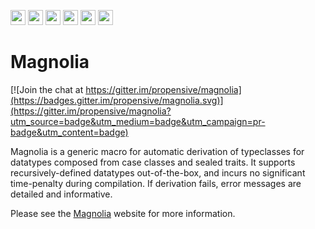 [<img src="https://img.shields.io/gitter/room/propensive/magnolia?color=f00762&style=for-the-badge" height="24">](https://gitter.im/propensive/magnolia)
[<img src="https://img.shields.io/discord/633198088311537684?color=8899f7&label=DISCORD&style=for-the-badge" height="24">](https://discord.gg/CHCPjERybv)
[<img src="https://img.shields.io/matrix/propensive.magnolia:matrix.org?label=MATRIX&color=0dbd8b&style=for-the-badge" height="24">](https://app.element.io/#/room/#propensive.magnolia:matrix.org)
[<img src="https://img.shields.io/twitter/follow/propensive?color=%2300acee&label=TWITTER&style=for-the-badge" height="24">](https://twitter.com/propensive)
[<img src="https://img.shields.io/maven-central/v/com.propensive/magnolia-core_2.12?color=2465cd&style=for-the-badge" height="24">](https://search.maven.org/artifact/com.propensive/magnolia-core_2.12)
[<img src="https://img.shields.io/badge/Vent-propensive%2Fmagnolia-f05662?style=for-the-badge" height="24">](https://vent.dev)

# Magnolia

[![Join the chat at https://gitter.im/propensive/magnolia](https://badges.gitter.im/propensive/magnolia.svg)](https://gitter.im/propensive/magnolia?utm_source=badge&utm_medium=badge&utm_campaign=pr-badge&utm_content=badge)

Magnolia is a generic macro for automatic derivation of typeclasses for
datatypes composed from case classes and sealed traits. It supports
recursively-defined datatypes out-of-the-box, and incurs no significant
time-penalty during compilation. If derivation fails, error messages are
detailed and informative.

Please see the [Magnolia](https://propensive.com/opensource/magnolia) website for more information.

